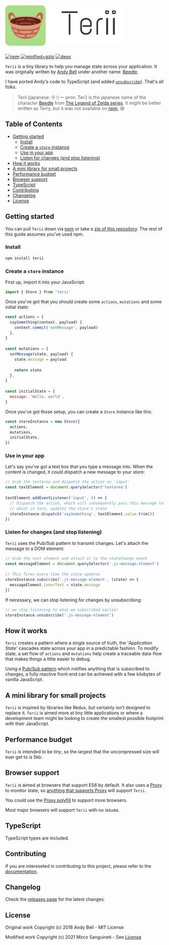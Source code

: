 # ![Terii](terii_logo.png) <!-- omit in toc -->

[![npm](https://badgen.net/npm/v/terii)](https://www.npmjs.com/package/terii)
[![minified+gzip](https://badgen.net/bundlephobia/minzip/terii)](https://bundlephobia.com/result?p=terii)
[![deps](https://badgen.net/bundlephobia/dependency-count/terii)](https://bundlephobia.com/result?p=terii)

`Terii` is a tiny library to help you manage state across your application. It was originally written by [Andy Bell](https://github.com/hankchizljaw) under another name: [Beedle](https://github.com/hankchizljaw/beedle).

I have ported Andy's code to TypeScript (and added [`unsubscribe`](#listen-for-changes-and-stop-listening)). That's all folks.

> Terii (japanese: テリー pron. Terī) is the japanese name of the character [Beedle](https://zelda.gamepedia.com/Beedle) from [The Legend of Zelda series](<https://zelda.gamepedia.com/The_Legend_of_Zelda_(Series)>). It might be better written as Terry, but it was not available on [npm](https://www.npmjs.com/), 😅

## Table of Contents <!-- omit in toc -->

- [Getting started](#getting-started)
  - [Install](#install)
  - [Create a `store` instance](#create-a-store-instance)
  - [Use in your app](#use-in-your-app)
  - [Listen for changes (and stop listening)](#listen-for-changes-and-stop-listening)
- [How it works](#how-it-works)
- [A mini library for small projects](#a-mini-library-for-small-projects)
- [Performance budget](#performance-budget)
- [Browser support](#browser-support)
- [TypeScript](#typescript)
- [Contributing](#contributing)
- [Changelog](#changelog)
- [License](#license)

## Getting started

You can pull `Terii` down via [npm](http://npmjs.com) or take a [zip of this repository](https://github.com/msanguineti/terii/archive/master.zip). The rest of this guide assumes you've used npm.

### Install

```sh
npm install terii
```

### Create a `store` instance

First up, import it into your JavaScript:

```js
import { Store } from 'terii'
```

Once you've got that you should create some `actions`, `mutations` and some initial state:

```js
const actions = {
  saySomething(context, payload) {
    context.commit('setMessage', payload)
  },
}

const mutations = {
  setMessage(state, payload) {
    state.message = payload

    return state
  },
}

const initialState = {
  message: 'Hello, world',
}
```

Once you've got those setup, you can create a `Store` instance like this:

```js
const storeInstance = new Store({
  actions,
  mutations,
  initialState,
})
```

### Use in your app

Let's say you've got a text box that you type a message into. When the content is changed, it could dispatch a new message to your store:

```js
// Grab the textarea and dispatch the action on 'input'
const textElement = document.querySelector('textarea')

textElement.addEventListener('input', () => {
  // Dispatch the action, which will subsequently pass this message to the mutation
  // which in turn, updates the store's state
  storeInstance.dispatch('saySomething', textElement.value.trim())
})
```

### Listen for changes (and stop listening)

`Terii` uses the Pub/Sub pattern to transmit changes. Let's attach the message to a DOM element:

```js
// Grab the text element and attach it to the stateChange event
const messageElement = document.querySelector('.js-message-element')

// This fires every time the state updates
storeInstance.subscribe('.js-message-element', (state) => {
  messageElement.innerText = state.message
})
```

If necessary, we can stop listening for changes by unsubscribing:

```js
// we stop listening to what we subscribed earlier
storeInstance.unsubscribe('.js-message-element')
```

## How it works

`Terii` creates a pattern where a single source of truth, the '_Application State_' cascades state across your app in a predictable fashion. To modify state, a set flow of `actions` and `mutations` help create a traceable data-flow that makes things a little easier to debug.

Using a [Pub/Sub pattern](https://en.wikipedia.org/wiki/Publish%E2%80%93subscribe_pattern) which notifies anything that is subscribed to changes, a fully reactive front-end can be achieved with a few kilobytes of vanilla JavaScript.

## A mini library for small projects

`Terii` is inspired by libraries like Redux, but certainly isn't designed to replace it. `Terii` is aimed more at tiny little applications or where a development team might be looking to create the smallest possible footprint with their JavaScript.

## Performance budget

`Terii` is intended to be _tiny_, so the largest that the uncompressed size will ever get to is 5kb.

## Browser support

`Terii` is aimed at browsers that support ES6 by default. It also uses a [Proxy](https://developer.mozilla.org/en-US/docs/Web/JavaScript/Reference/Global_Objects/Proxy) to monitor state, so [anything that supports Proxy](https://caniuse.com/#feat=proxy) will support `Terii`.

You could use the [Proxy polyfill](https://github.com/GoogleChrome/proxy-polyfill) to support more browsers.

Most major browsers will support `Terii` with no issues.

## TypeScript

TypeScript types are included.

## Contributing

If you are intereseted in contributing to this project, please refer to the [documentation](Contributing.md).

## Changelog

Check the [releases page](https://github.com/msanguineti/terii/releases) for the latest changes.

## License

Original work Copyright (c) 2018 Andy Bell - MIT License

Modified work Copyright (c) 2021 Mirco Sanguineti - See [License](LICENSE)

